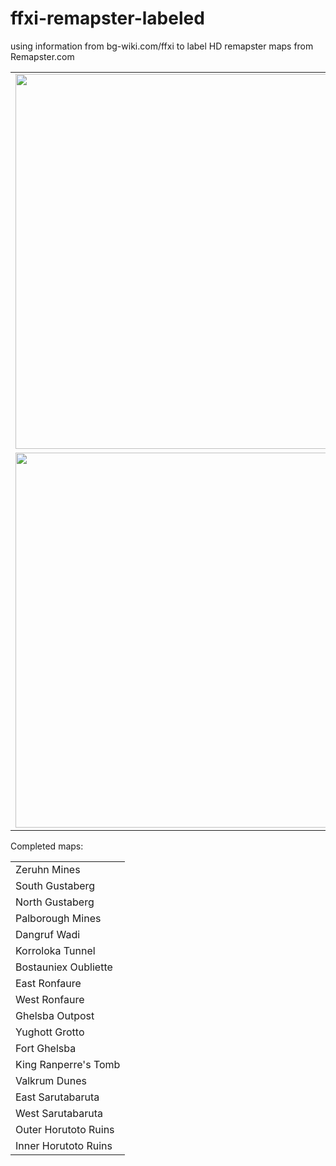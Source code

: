 # ffxi-remapster-labeled
using information from bg-wiki.com/ffxi to label HD remapster maps from Remapster.com

<table>
<tr>
<td>
<img src="preview1.png" width="600"/>
</td>
</tr><tr>
<td>
<img src="preview2.png" width="600"/>
</td>
</tr>
</table>


Completed maps:

<table>
  <tr>
  <td>
    Zeruhn Mines
  </td>
  </tr>
  <tr>
  <td>
     South Gustaberg
  </td>
  </tr>
  <tr>
  <td>
    North Gustaberg
  </td>
  </tr>
  <tr>
  <td>
    Palborough Mines
  </td>
  </tr>
  <tr>
  <td>
    Dangruf Wadi
  </td>
  </tr>
  <tr>
  <td>
    Korroloka Tunnel
  </td>
  </tr>
  <tr>
  <td>
    Bostauniex Oubliette
  </td>
  </tr>
   <tr>
  <td>
    East Ronfaure
  </td>
  </tr>
  <tr>
  <td>
    West Ronfaure
  </td>
  </tr>
  <tr>
  <td>
    Ghelsba Outpost
  </td>
  </tr>
  <tr>
  <td>
    Yughott Grotto
  </td>
  </tr>
  <tr>
  <td>
    Fort Ghelsba
  </td>
  </tr>
  <tr>
  <td>
    King Ranperre's Tomb
  </td>
  </tr>
  <tr>
  <td>
    Valkrum Dunes
  </td>
  </tr>
  <tr>
  <td>
    East Sarutabaruta
  </td>
  </tr>
  <tr>
  <td>
    West Sarutabaruta
  </td>
  </tr>
  <tr>
  <td>
    Outer Horutoto Ruins
  </td>
  </tr>
  <tr>
  <td>
    Inner Horutoto Ruins
  </td>
  </tr>
  


</table>
